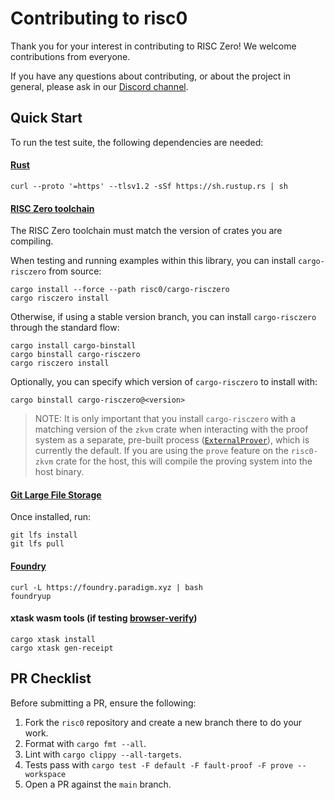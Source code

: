 # Contributing to risc0

Thank you for your interest in contributing to RISC Zero! We welcome contributions from everyone.

If you have any questions about contributing, or about the project in general, please ask in our [Discord channel](https://discord.gg/risczero).

## Quick Start

To run the test suite, the following dependencies are needed:

#### [Rust](https://www.rust-lang.org/tools/install)

```console
curl --proto '=https' --tlsv1.2 -sSf https://sh.rustup.rs | sh
```

#### [RISC Zero toolchain](https://dev.risczero.com/api/zkvm/quickstart#1-install-the-risc-zero-toolchain)

The RISC Zero toolchain must match the version of crates you are compiling.

When testing and running examples within this library, you can install `cargo-risczero` from source:

```console
cargo install --force --path risc0/cargo-risczero
cargo risczero install
```

Otherwise, if using a stable version branch, you can install `cargo-risczero` through the standard flow:

```console
cargo install cargo-binstall
cargo binstall cargo-risczero
cargo risczero install
```

Optionally, you can specify which version of `cargo-risczero` to install with:
```console
cargo binstall cargo-risczero@<version>
```

> NOTE: It is only important that you install `cargo-risczero` with a matching version of the `zkvm` crate when interacting with the proof system as a separate, pre-built process ([`ExternalProver`](https://docs.rs/risc0-zkvm/latest/risc0_zkvm/struct.ExternalProver.html)), which is currently the default. If you are using the `prove` feature on the `risc0-zkvm` crate for the host, this will compile the proving system into the host binary.

#### [Git Large File Storage](https://docs.github.com/en/repositories/working-with-files/managing-large-files/installing-git-large-file-storage)

Once installed, run:

```console
git lfs install
git lfs pull
```

#### [Foundry](https://book.getfoundry.sh/getting-started/installation)

```console
curl -L https://foundry.paradigm.xyz | bash
foundryup
```

#### xtask wasm tools (if testing [browser-verify](./examples/browser-verify))

```console
cargo xtask install
cargo xtask gen-receipt
```

## PR Checklist

Before submitting a PR, ensure the following:

1. Fork the `risc0` repository and create a new branch there to do your work.
2. Format with `cargo fmt --all`.
3. Lint with `cargo clippy --all-targets`.
4. Tests pass with `cargo test -F default -F fault-proof -F prove --workspace`
5. Open a PR against the `main` branch.
